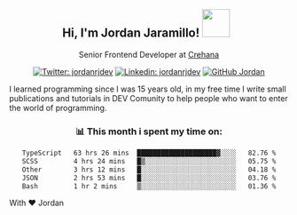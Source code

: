 <div align="center">
<h2 style="margin-right:10px;">Hi, I'm Jordan Jaramillo! <img src="https://media.giphy.com/media/Wj7lNjMNDxSmc/source.gif" width="50" > </h2>

<p>Senior Frontend Developer at <a href="https://www.crehana.com/">Crehana</a></p>

[![Twitter: jordanrjdev](https://img.shields.io/twitter/follow/jordanrjdev?style=social)](https://twitter.com/jordanrjdev)
[![Linkedin: jordanrjdev](https://img.shields.io/badge/-jordanrjdev-blue?style=flat-square&logo=Linkedin&logoColor=white&link=https://www.linkedin.com/in/jordanrjdev/)](https://www.linkedin.com/in/jordanrjdev/)
[![GitHub Jordan](https://img.shields.io/github/followers/jnadroj?label=follow&style=social)](https://github.com/jnadroj)

</div>
I learned programming since I was 15 years old, in my free time I write small publications and tutorials in DEV Comunity to help people who want to enter the world of programming.

<div align="center">

### 📊 **This month i spent my time on:**

<!--START_SECTION:waka-->

```txt
TypeScript   63 hrs 26 mins  ████████████████████▓░░░░   82.76 %
SCSS         4 hrs 24 mins   █▒░░░░░░░░░░░░░░░░░░░░░░░   05.75 %
Other        3 hrs 12 mins   █░░░░░░░░░░░░░░░░░░░░░░░░   04.18 %
JSON         2 hrs 53 mins   █░░░░░░░░░░░░░░░░░░░░░░░░   03.76 %
Bash         1 hr 2 mins     ▒░░░░░░░░░░░░░░░░░░░░░░░░   01.36 %
```

<!--END_SECTION:waka-->

</div>

With ❤️ Jordan
